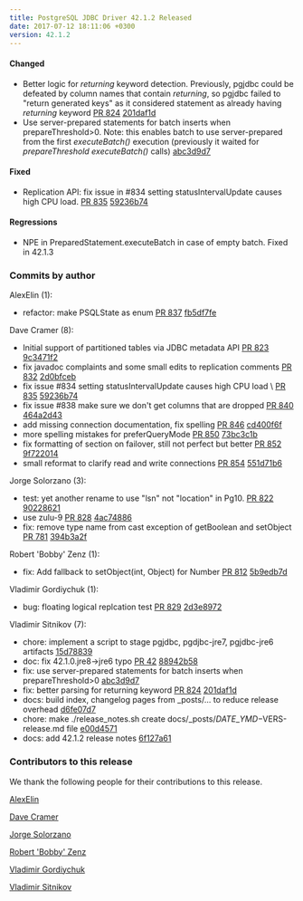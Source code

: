 ```yaml
---
title: PostgreSQL JDBC Driver 42.1.2 Released
date: 2017-07-12 18:11:06 +0300
version: 42.1.2
---
```


#### Changed

* Better logic for *returning* keyword detection. Previously, pgjdbc could be defeated by column names that contain *returning*, so pgjdbc failed to "return generated keys" as it considered statement as already having *returning* keyword [PR 824](https://github.com/pgjdbc/pgjdbc/pull/824) [201daf1d](https://github.com/pgjdbc/pgjdbc/commit/201daf1dc916bbc35e2bbec961aebfd1b1e30bfc)
* Use server-prepared statements for batch inserts when prepareThreshold>0. Note: this enables batch to use server-prepared from the first *executeBatch()* execution (previously it waited for *prepareThreshold* *executeBatch()* calls) [abc3d9d7](https://github.com/pgjdbc/pgjdbc/commit/abc3d9d7f34a001322fbbe53f25d5e77a33a667f)

#### Fixed

* Replication API: fix issue in #834 setting statusIntervalUpdate causes high CPU load. [PR 835](https://github.com/pgjdbc/pgjdbc/pull/835) [59236b74](https://github.com/pgjdbc/pgjdbc/commit/59236b74acdd400d9d91d3eb2bb07d70b15392e5)

#### Regressions

* NPE in PreparedStatement.executeBatch in case of empty batch. Fixed in 42.1.3

<!--more-->

### Commits by author

AlexElin (1):

* refactor: make PSQLState as enum [PR 837](https://github.com/pgjdbc/pgjdbc/pull/837) [fb5df7fe](https://github.com/pgjdbc/pgjdbc/commit/fb5df7fee1d3568356e680c6ac5a62336ec7bf6e)

Dave Cramer (8):

* Initial support of partitioned tables via JDBC metadata API [PR 823](https://github.com/pgjdbc/pgjdbc/pull/823) [9c3471f2](https://github.com/pgjdbc/pgjdbc/commit/9c3471f21f6ac9cf1a5e5700115ac7d0d55e0ad9)
* fix javadoc complaints and some small edits to replication comments [PR 832](https://github.com/pgjdbc/pgjdbc/pull/832) [2d0bfceb](https://github.com/pgjdbc/pgjdbc/commit/2d0bfcebb0641ddb73d9297e6211f75537238b15)
* fix issue #834 setting statusIntervalUpdate causes high CPU load \ [PR 835](https://github.com/pgjdbc/pgjdbc/pull/835) [59236b74](https://github.com/pgjdbc/pgjdbc/commit/59236b74acdd400d9d91d3eb2bb07d70b15392e5)
* fix issue #838 make sure we don't get columns that are dropped [PR 840](https://github.com/pgjdbc/pgjdbc/pull/840) [464a2d43](https://github.com/pgjdbc/pgjdbc/commit/464a2d43519004174f1b530a595ee0ad9ffda870)
* add missing connection documentation, fix spelling [PR 846](https://github.com/pgjdbc/pgjdbc/pull/846) [cd400f6f](https://github.com/pgjdbc/pgjdbc/commit/cd400f6f39d3c062fc94fa97b33b4d272a829a24)
* more spelling mistakes for preferQueryMode [PR 850](https://github.com/pgjdbc/pgjdbc/pull/850) [73bc3c1b](https://github.com/pgjdbc/pgjdbc/commit/73bc3c1b7acda676f366631ff7e28f09a3399f37)
* fix formatting of section on failover, still not perfect but better [PR 852](https://github.com/pgjdbc/pgjdbc/pull/852) [9f722014](https://github.com/pgjdbc/pgjdbc/commit/9f72201458d1ce0837e9525d947dcea2828b9475)
* small reformat to clarify read and write connections [PR 854](https://github.com/pgjdbc/pgjdbc/pull/854) [551d71b6](https://github.com/pgjdbc/pgjdbc/commit/551d71b6a513c223d8d8d8d75afbe8b5d42ce783)

Jorge Solorzano (3):

* test: yet another rename to use "lsn" not "location" in Pg10. [PR 822](https://github.com/pgjdbc/pgjdbc/pull/822) [90228621](https://github.com/pgjdbc/pgjdbc/commit/902286212df19b1eda9310c4174756786ad249c7)
* use zulu-9 [PR 828](https://github.com/pgjdbc/pgjdbc/pull/828) [4ac74886](https://github.com/pgjdbc/pgjdbc/commit/4ac74886e54e7689035be00c417a536717a45318)
* fix: remove type name from cast exception of getBoolean and setObject [PR 781](https://github.com/pgjdbc/pgjdbc/pull/781) [394b3a2f](https://github.com/pgjdbc/pgjdbc/commit/394b3a2f4d93e9ca701d8c31b4b66fa25fca8945)

Robert 'Bobby' Zenz (1):

* fix: Add fallback to setObject(int, Object) for Number [PR 812](https://github.com/pgjdbc/pgjdbc/pull/812) [5b9edb7d](https://github.com/pgjdbc/pgjdbc/commit/5b9edb7dfb1b281bffedf7c9f2583f2df354c0ea)

Vladimir Gordiychuk (1):

* bug: floating logical replcation test [PR 829](https://github.com/pgjdbc/pgjdbc/pull/829) [2d3e8972](https://github.com/pgjdbc/pgjdbc/commit/2d3e8972a0b34106a8b7426619cabf852c38ddaa)

Vladimir Sitnikov (7):

* chore: implement a script to stage pgjdbc, pgdjbc-jre7, pgjdbc-jre6 artifacts [15d78839](https://github.com/pgjdbc/pgjdbc/commit/15d7883987d2de4b662aa8cd81c6de5be0257153)
* doc: fix 42.1.0.jre8->jre6 typo [PR 42](https://github.com/pgjdbc/pgjdbc/pull/42) [88942b58](https://github.com/pgjdbc/pgjdbc/commit/88942b58637afbea16102a6a77d922914fd27562)
* fix: use server-prepared statements for batch inserts when prepareThreshold>0 [abc3d9d7](https://github.com/pgjdbc/pgjdbc/commit/abc3d9d7f34a001322fbbe53f25d5e77a33a667f)
* fix: better parsing for returning keyword [PR 824](https://github.com/pgjdbc/pgjdbc/pull/824) [201daf1d](https://github.com/pgjdbc/pgjdbc/commit/201daf1dc916bbc35e2bbec961aebfd1b1e30bfc)
* docs: build index, changelog pages from _posts/... to reduce release overhead [d6fe07d7](https://github.com/pgjdbc/pgjdbc/commit/d6fe07d7bb613d7b8fb06ace64b9b37d3f23bbfe)
* chore: make ./release\_notes.sh create docs/\_posts/$DATE\_YMD-$VERS-release.md file [e00d4571](https://github.com/pgjdbc/pgjdbc/commit/e00d4571bb6ca24c8f93956b59fd1c9a14131394)
* docs: add 42.1.2 release notes [6f127a61](https://github.com/pgjdbc/pgjdbc/commit/6f127a61eed5317133ea80f0a06f9441b170a17a)

### Contributors to this release

We thank the following people for their contributions to this release.

[AlexElin](https://github.com/AlexElin)

[Dave Cramer](davec@postgresintl.com)

[Jorge Solorzano](https://github.com/jorsol)

[Robert 'Bobby' Zenz](https://github.com/RobertZenz)

[Vladimir Gordiychuk](https://github.com/Gordiychuk)

[Vladimir Sitnikov](https://github.com/vlsi)
